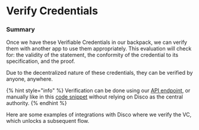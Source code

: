 # Verify Credentials

### Summary

Once we have these Verifiable Credentials in our backpack, we can verify them with another app to use them appropriately. This evaluation will check for: the validity of the statement, the conformity of the credential to its specification, and the proof.

Due to the decentralized nature of these credentials, they can be verified by anyone, anywhere.&#x20;

{% hint style="info" %}
Verification can be done using our [API endpoint](../../for-builders/api-endpoints/verify-a-credential.md), or manually like in this [code snippet](https://gist.github.com/aldigjo/41a20d8fced39d4c47e7ac088f0c35c0) without relying on Disco as the central authority.
{% endhint %}

Here are some examples of integrations with Disco where we verify the VC, which unlocks a subsequent flow.&#x20;
